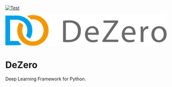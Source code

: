 [![Test](https://github.com/MagicalLiebe/dezero/actions/workflows/python-app.yml/badge.svg)](https://github.com/MagicalLiebe/dezero/actions/workflows/python-app.yml)

![logo](/images/dezero_logo.png)

# DeZero

Deep Learning Framework for Python.
